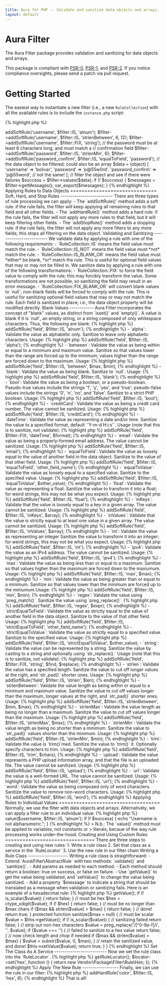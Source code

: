 ```yaml
---
title: Aura for PHP -- Validate and sanitize data objects and arrays.
layout: default
---
```


Aura Filter
===========

The Aura Filter package provides validation and sanitizing for data objects
and arrays.

This package is compliant with [PSR-0][], [PSR-1][], and [PSR-2][]. If you
notice compliance oversights, please send a patch via pull request.

[PSR-0]: https://github.com/php-fig/fig-standards/blob/master/accepted/PSR-0.md
[PSR-1]: https://github.com/php-fig/fig-standards/blob/master/accepted/PSR-1-basic-coding-standard.md
[PSR-2]: https://github.com/php-fig/fig-standards/blob/master/accepted/PSR-2-coding-style-guide.md



Getting Started
===============

The easiest way to instantiate a new filter (i.e., a new `RuleCollection`)
with all the available rules is to include the `instance.php` script:

{% highlight php %}
<?php
$filter = require "/path/to/Aura.Filter/scripts/instance.php";
{% endhighlight %}

Alternatively, we can add the `Aura.Filter` package to an autoloader, and
instantiate manually:

{% highlight php %}
<?php
use Aura\Filter\RuleCollection as Filter;
use Aura\Filter\RuleLocator;

$filter = new Filter(new RuleLocator);
{% endhighlight %}

(Note that if we instantiate manually, we will need to configure the
`RuleLocator` manually to add rule services. See the "Advanced Usage" section
near the end of this page for more information.)

Add rules for each field to the filter, then apply those rules to a data
object.

{% highlight php %}
<?php
// get a new filter
$filter = require "/path/to/Aura.Filter/scripts/instance.php";

// the username must be alphanumeric, between 6 and 12 characters long,
// and cast to a string
$filter->addSoftRule('username', $filter::IS, 'alnum');
$filter->addSoftRule('username', $filter::IS, 'strlenBetween', 6, 12);
$filter->addSoftRule('username', $filter::FIX, 'string');

// the password must be at least 6 characters long, and must match a
// confirmation field
$filter->addSoftRule('password', $filter::IS, 'strlenMin', 6);
$filter->addSoftRule('password_confirm', $filter::IS, 'equalToField', 'password');

// the data object to be filtered; could also be an array
$data = (object) [
    'username' => 'bolivar',
    'password' => 'p@55w0rd',
    'password_confirm' => 'p@55word', // not the same!
];

// filter the object and see if there were failures
$success = $filter->values($data);
if (! $success) {
    $messages = $filter->getMessages();
    var_export($messages);
}
{% endhighlight %}


Applying Rules to Data Objects
==============================

Soft, Hard, and Stop Rules
--------------------------

There are three types of rule processing we can apply:

- The `addSoftRule()` method adds a soft rule: if the rule fails, the filter
  will keep applying all remaining rules to that field and all other fields.

- The `addHardRule()` method adds a hard rule: if the rule fails, the filter
  will not apply any more rules to that field, but it will keep filtering
  other fields.

- The `addStopRule()` method adds a stopping rule: if the rule fails, the
  filter will not apply any more filters to any more fields; this stops all
  filtering on the data object.


Validating and Sanitizing
-------------------------

We validate data by applying a rule with one of the following requirements:

- `RuleCollection::IS` means the field value must match the rule.

- `RuleCollection::IS_NOT` means the field value must *not* match the
  rule.

- `RuleCollection::IS_BLANK_OR` means the field value must *either* be
  blank, *or* match the rule. This is useful for optional field values that
  may or may not be filled in.

We sanitize data by applying a rule with one of the following transformations:

- `RuleCollection::FIX` to force the field value to comply with the
  rule; this may forcibly transform the value. Some transformations are not
  possible, so sanitizing the field may result in an error message.

- `RuleCollection::FIX_BLANK_OR` will convert blank values to `null`;
  non-blank fields will be forced to comply with the rule. This is useful for
  sanitizing optional field values that may or may not match the rule.

Each field is sanitized in place; i.e., the data object property will be
modified directly.


Blank Values
------------

Aura Filter incorporates the concept of "blank" values, as distinct from
`isset()` and `empty()`. A value is blank if it is `null`, an empty string, or
a string composed of only whitespace characters. Thus, the following are
blank:

{% highlight php %}
<?php
$blank = [
    null,           // a null value
    '',             // an empty string
    " \r \n \t ",   // a whitespace-only string
];
{% endhighlight %}

Integers, floats, booleans, and other non-strings are never counted as blank,
even if they evaluate to zero:

{% highlight php %}
<?php
$not_blank = [
    0,              // integer
    0.00,           // float
    false,          // boolean false
    [],             // empty array
    (object) [],    // an object
];
{% endhighlight %}

Available Rules
---------------

- `alnum`: Validate the value as alphanumeric only. Sanitize to leave only
  alphanumeric characters. Usage:
        
    {% highlight php %}
    <?php
    $filter->addSoftRule('field', $filter::IS, 'alnum');
    {% endhighlight %}

- `alpha`: Validate the value as alphabetic only. Sanitize to leave only
  alphabetic characters. Usage:
        
    {% highlight php %}
    <?php
    $filter->addSoftRule('field', $filter::IS, 'alpha');
    {% endhighlight %}

- `between`: Validate the value as being within or equal to a minimum and
  maximum value. Sanitize so that values lower than the range are forced up
  to the minimum; values higher than the range are forced down to the maximum.
  Usage:
        
    {% highlight php %}
    <?php
    $filter->addSoftRule('field', $filter::IS, 'between', $max, $min);
    {% endhighlight %}

- `blank`: Validate the value as being blank. Sanitize to `null`. Usage:
        
    {% highlight php %}
    <?php
    $filter->addSoftRule('field', $filter::IS, 'blank');
    {% endhighlight %}

- `bool`: Validate the value as being a boolean, or a pseudo-boolean.
  Pseudo-true values include the strings '1', 'y', 'yes', and 'true';
  pseudo-false values include the strings '0', 'n', 'no', and 'false'.
  Sanitize to a strict PHP boolean. Usage:
        
    {% highlight php %}
    <?php
    $filter->addSoftRule('field', $filter::IS, 'bool');
    {% endhighlight %}

- `creditCard`: Validate the value as being a credit card number. The value
  cannot be sanitized. Usage:
        
    {% highlight php %}
    <?php
    $filter->addSoftRule('field', $filter::IS, 'creditCard');
    {% endhighlight %}

- `dateTime`: Validate the value as representing a date and/or time. Sanitize
  the value to a specified format, default `'Y-m-d H:i:s'`. Usage (note that
  this is to sanitize, not validate):
        
    {% highlight php %}
    <?php
    $filter->addSoftRule('field', $filter::FIX, 'dateTime', $format);
    {% endhighlight %}

- `email`: Validate the value as being a properly-formed email address. The
  value cannot be sanitized. Usage:
        
    {% highlight php %}
    <?php
    $filter->addSoftRule('field', $filter::IS, 'email');
    {% endhighlight %}

- `equalToField`: Validate the value as loosely equal to the value of another
  field in the data object. Sanitize to the value of that other field.
  Usage:
        
    {% highlight php %}
    <?php
    $filter->addSoftRule('field', $filter::IS, 'equalToField', 'other_field_name');
    {% endhighlight %}

- `equalToValue`: Validate the value as loosely equal to a specified value.
  Sanitize to the specified value. Usage:

    {% highlight php %}
    <?php
    $filter->addSoftRule('field', $filter::IS, 'equalToValue', $other_value);
    {% endhighlight %}

- `float`: Validate the value as representing a float. Sanitize the value to
  transform it into a float; for weird strings, this may not be what you
  expect. Usage:
        
    {% highlight php %}
    <?php
    $filter->addSoftRule('field', $filter::IS, 'float');
    {% endhighlight %}

- `inKeys`: Validate that the value is loosely equal to a key in a given
  array. The value cannot be sanitized. Usage:

    {% highlight php %}
    <?php
    $filter->addSoftRule('field', $filter::IS, 'inKeys', $array);
    {% endhighlight %}

- `inValues`: Validate that the value is strictly equal to at least one value
  in a given array. The value cannot be sanitized. Usage:

    {% highlight php %}
    <?php
    $filter->addSoftRule('field', $filter::IS, 'inValues', $array);
    {% endhighlight %}
        
- `int`: Validate the value as representing an integer Sanitize the value to
  transform it into an integer; for weird strings, this may not be what you
  expect. Usage:
        
    {% highlight php %}
    <?php
    $filter->addSoftRule('field', $filter::IS, 'int');
    {% endhighlight %}

- `ipv4`: Validate the value as an IPv4 address. The value cannot be
  sanitized. Usage:
        
    {% highlight php %}
    <?php
    $filter->addSoftRule('field', $filter::IS, 'ipv4');
    {% endhighlight %}

- `max`: Validate the value as being less than or equal to a maximum. Sanitize
  so that values higher than the maximum are forced down to the maxiumum.
  Usage:

    {% highlight php %}
    <?php
    $filter->addSoftRule('field', $filter::IS, 'max', $max);
    {% endhighlight %}

- `min`: Validate the value as being greater than or equal to a minimum.
  Sanitize so that values lower than the minimum are forced up to the
  miniumum.Usage:

    {% highlight php %}
    <?php
    $filter->addSoftRule('field', $filter::IS, 'min', $min);
    {% endhighlight %}

- `regex`: Validate the value using `preg_match()`. Sanitize the value using
  `preg_replace()`.

    {% highlight php %}
    <?php
    $filter->addSoftRule('field', $filter::IS, 'regex', $expr);
    {% endhighlight %}
        
- `strictEqualToField`: Validate the value as strictly equal to the value of
  another field in the data object. Sanitize to the value of that other field.
  Usage:
        
    {% highlight php %}
    <?php
    $filter->addSoftRule('field', $filter::IS, 'strictEqualToField', 'other_field_name');
    {% endhighlight %}

- `strictEqualToValue`: Validate the value as strictly equal to a specified
  value. Sanitize to the specified value. Usage:

    {% highlight php %}
    <?php
    $filter->addSoftRule('field', $filter::IS, 'strictEqualToValue', $other_value);

- `string`: Validate the value can be represented by a string. Sanitize the
  value by casting to a string and optionally using `str_replace().` Usage
  (note that this is to sanitize, not validate):

    {% highlight php %}
    <?php
    $filter->addSoftRule('field', $filter::FIX, 'string', $find, $replace);
    {% endhighlight %}
    
- `strlen`: Validate the value has a specified length. Sanitize the value
  to cut off longer values at the right, and `str_pad()` shorter ones. Usage:

    {% highlight php %}
    <?php
    $filter->addSoftRule('field', $filter::IS, 'strlen', $len);
    {% endhighlight %}

- `strlenBetween`: Validate the value length as being within or equal to a
  minimum and maximum value. Sanitize the value to cut off values longer than
  the maximum, longer values at the right, and `str_pad()` shorter ones.
  Usage:

    {% highlight php %}
    <?php
    $filter->addSoftRule('field', $filter::IS, 'strlenBetween', $min, $max);
    {% endhighlight %}
        
- `strlenMax`: Validate the value length as being no longer than a maximum.
  Sanitize the value to cut off values longer than the maximum. Usage:

    {% highlight php %}
    <?php
    $filter->addSoftRule('field', $filter::IS, 'strlenMax', $max);
    {% endhighlight %}
        
- `strlenMin`: Validate the value length as being no shorter than a minimum.
  Sanitize the value to `str_pad()` values shorter than the minimum. Usage:

    {% highlight php %}
    <?php
    $filter->addSoftRule('field', $filter::IS, 'strlenMin', $min);
    {% endhighlight %}
        
- `trim`: Validate the value is `trim()`med. Sanitize the value to `trim()` it.
  Optionally specify characters to trim. Usage:

    {% highlight php %}
    <?php
    $filter->addSoftRule('field', $filter::IS, 'trim', $chars);
    {% endhighlight %}
        
- `upload`: Validate the value represents a PHP upload information array, and
  that the file is an uploaded file. The value cannot be sanitized. Usage:
        
    {% highlight php %}
    <?php
    $filter->addSoftRule('field', $filter::IS, 'upload');
    {% endhighlight %}

- `url`: Validate the value is a well-formed URL. The value cannot be
  sanitized. Usage:
        
    {% highlight php %}
    <?php
    $filter->addSoftRule('field', $filter::IS, 'url');
    {% endhighlight %}

- `word`: Validate the value as being composed only of word characters.
 Sanitize the value to remove non-word characters. Usage:
        
    {% highlight php %}
    <?php
    $filter->addSoftRule('field', $filter::IS, 'word');
    {% endhighlight %}


Applying Rules to Individual Values
===================================

Normally, we use the filter with data objects and arrays. Alternatively, we
can apply a filter rule to an individual value:

{% highlight php %}
<?php
// get a new filter
$filter = require "/path/to/Aura.Filter/scripts/instance.php";

// an individual value
$username = 'new_username';

// filter the individual value
$success = $filter->value($username, $filter::IS, 'alnum');
if (! $success) {
    echo "Username is not alphanumeric.";
}
{% endhighlight %}

> N.b.: The `value()` method must be applied to variables, not constants or
> literals, becaue of the way rule processing works under-the-hood.


Creating and Using Custom Rules
===============================

There are three steps to creating and using new rules:

1. Write a rule class

2. Set that class as a service in the `RuleLocator`

3. Use the new rule in our filter chain

Writing a Rule Class
--------------------

Writing a rule class is straightforward:

- Extend `Aura\Filter\AbstractRule` with two methods: `validate()` and
  `sanitize()`.

- Add params as needed to each method.

- Each method should return a boolean: true on success, or false on failure.

- Use `getValue()` to get the value being validated, and `setValue()` to change
  the value being sanitized.

- Add a property `$message` to indicate a string that should be translated
  as a message when validation or sanitizing fails.

Here is an example of a hexadecimal rule:

{% highlight php %}
<?php
namespace Vendor\Package\Filter\Rule;

use Aura\Filter\AbstractRule;

class Hex extends AbstractRule
{
    protected $message = 'FILTER_HEX';
    
    protected function validate($max = null)
    {
        // must be scalar
        $value = $this->getValue();
        if (! is_scalar($value)) {
            return false;
        }
    
        // must be hex
        $hex = ctype_xdigit($value);
        if (! $hex) {
            return false;
        }
    
        // must be no longer than $max chars
        if ($max && strlen($value) > $max) {
            return false;
        }
    
        // done!
        return true;
    }

    protected function sanitize($max = null)
    {
        // must be scalar
        $value = $this->getValue();
        if (! is_scalar($value)) {
            // sanitizing failed
            return false;
        }
    
        // strip out non-hex characters
        $value = preg_replace('/[^0-9a-f]/i', '', $value);
        if ($value === '') {
            // failed to sanitize to a hex value
            return false;
        }
    
        // now check length and chop if needed
        if ($max && strlen($value) > $max) {
            $value = substr($value, 0, $max);
        }
    
        // retain the sanitized value, and done!
        $this->setValue($value);
        return true;
    }
}
{% endhighlight %}

Set The Class As A Service
--------------------------

Now we set the rule class into the `RuleLocator`.

{% highlight php %}
<?php
$locator = $filter->getRuleLocator();
$locator->set('hex', function () {
    return new Vendor\Package\Filter\Rule\Hex;
});
{% endhighlight %}

Apply The New Rule
------------------

Finally, we can use the rule in our filter:

{% highlight php %}
<?php
// the 'color' field must be a hex value of no more than 6 digits
$filter->addHardRule('color', $filter::IS, 'hex', 6);
{% endhighlight %}

That is all!